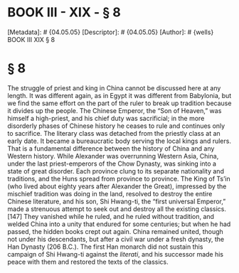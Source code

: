# BOOK III - XIX - § 8
[Metadata]: # {04.05.05}
[Descriptor]: # {04.05.05}
[Author]: # {wells}
BOOK III
XIX
§ 8
# § 8
The struggle of priest and king in China cannot be discussed here at any
length. It was different again, as in Egypt it was different from Babylonia,
but we find the same effort on the part of the ruler to break up tradition
because it divides up the people. The Chinese Emperor, the “Son of Heaven,” was
himself a high-priest, and his chief duty was sacrificial; in the more
disorderly phases of Chinese history he ceases to rule and continues only to
sacrifice. The literary class was detached from the priestly class at an early
date. It became a bureaucratic body serving the local kings and rulers. That is
a fundamental difference between the history of China and any Western history.
While Alexander was overrunning Western Asia, China, under the last
priest-emperors of the Chow Dynasty, was sinking into a state of great
disorder. Each province clung to its separate nationality and traditions, and
the Huns spread from province to province. The King of Ts’in (who lived about
eighty years after Alexander the Great), impressed by the mischief tradition
was doing in the land, resolved to destroy the entire Chinese literature, and
his son, Shi Hwang-ti, the “first universal Emperor,” made a strenuous attempt
to seek out and destroy all the existing classics.[147] They vanished while he
ruled, and he ruled without tradition, and welded China into a unity that
endured for some centuries; but when he had passed, the hidden books crept out
again. China remained united, though not under his descendants, but after a
civil war under a fresh dynasty, the Han Dynasty (206 B.C.). The first Han
monarch did not sustain this campaign of Shi Hwang-ti against the _literati_,
and his successor made his peace with them and restored the texts of the
classics.

